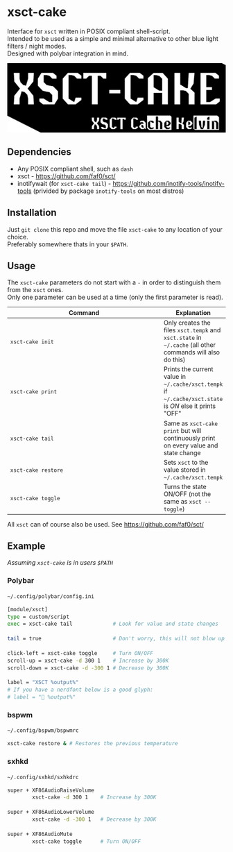 # xsct-cake

Interface for `xsct` written in POSIX compliant shell-script. \
Intended to be used as a simple and minimal alternative to other blue light filters / night modes. \
Designed with polybar integration in mind.

![logo](xsct-cake.png)

## Dependencies

- Any POSIX compliant shell, such as `dash` 
- xsct - https://github.com/faf0/sct/
- inotifywait (for `xsct-cake tail`) - https://github.com/inotify-tools/inotify-tools (privided by package `inotify-tools` on most distros)

## Installation

Just `git clone` this repo and move the file `xsct-cake` to any location of your choice. \
Preferably somewhere thats in your `$PATH`.

## Usage

The `xsct-cake` parameters do not start with a `-` in order to distinguish them from the `xsct` ones. \
Only one parameter can be used at a time (only the first parameter is read).

<table>
  <thead>
    <tr>
      <th style="width: 10000px;">Command</th>
      <th>Explanation</th>
    </tr>
  </thead>
  <tbody>
    <tr>
      <td><code>xsct-cake init</code></td>
      <td>Only creates the files <code>xsct.tempk</code> and <code>xsct.state</code> in <code>~/.cache</code> (all other commands will also do this)</td>
    </tr>
    <tr>
      <td><code>xsct-cake print</code></td>
      <td>Prints the current value in <code>~/.cache/xsct.tempk</code> if <code>~/.cache/xsct.state</code> is <em>ON</em> else it prints "OFF"</td>
    </tr>
    <tr>
      <td><code>xsct-cake tail</code></td>
      <td>Same as <code>xsct-cake print</code> but will continuously print on every value and state change</td>
    </tr>
    <tr>
      <td><code>xsct-cake restore</code></td>
      <td>Sets <code>xsct</code> to the value stored in <code>~/.cache/xsct.tempk</code></td>
    </tr>
    <tr>
      <td><code>xsct-cake toggle</code></td>
      <td>Turns the state ON/OFF (not the same as <code>xsct --toggle</code>)</td>
    </tr>
  </tbody>
</table>

All `xsct` can of course also be used. See https://github.com/faf0/sct/

## Example
*Assuming `xsct-cake` is in users `$PATH`*

### Polybar
`~/.config/polybar/config.ini`
```sh
[module/xsct]
type = custom/script
exec = xsct-cake tail             # Look for value and state changes

tail = true                       # Don't worry, this will not blow up your CPU (hopefully)

click-left = xsct-cake toggle     # Turn ON/OFF
scroll-up = xsct-cake -d 300 1    # Increase by 300K
scroll-down = xsct-cake -d -300 1 # Decrease by 300K

label = "XSCT %output%"
# If you have a nerdfont below is a good glyph:
# label = "󰖔 %output%"

```

### bspwm
`~/.config/bspwm/bspwmrc`
```sh
xsct-cake restore & # Restores the previous temperature
```

### sxhkd
`~/.config/sxhkd/sxhkdrc`
```sh
super + XF86AudioRaiseVolume
        xsct-cake -d 300 1    # Increase by 300K

super + XF86AudioLowerVolume
        xsct-cake -d -300 1   # Decrease by 300K

super + XF86AudioMute
        xsct-cake toggle      # Turn ON/OFF
```
